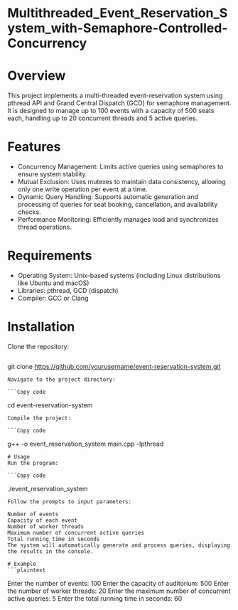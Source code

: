 # Multithreaded_Event_Reservation_System_with-Semaphore-Controlled-Concurrency

# Overview
This project implements a multi-threaded event-reservation system using pthread API and Grand Central Dispatch (GCD) for semaphore management. It is designed to manage up to 100 events with a capacity of 500 seats each, handling up to 20 concurrent threads and 5 active queries.

# Features
* Concurrency Management: Limits active queries using semaphores to ensure system stability.
* Mutual Exclusion: Uses mutexes to maintain data consistency, allowing only one write operation per event at a time.
* Dynamic Query Handling: Supports automatic generation and processing of queries for seat booking, cancellation, and availability checks.
* Performance Monitoring: Efficiently manages load and synchronizes thread operations.

# Requirements
* Operating System: Unix-based systems (including Linux distributions like Ubuntu and macOS)
* Libraries: pthread, GCD (dispatch)
* Compiler: GCC or Clang

# Installation
Clone the repository:

```Copy code
```
git clone https://github.com/yourusername/event-reservation-system.git
```
Navigate to the project directory:

```Copy code
```
cd event-reservation-system
```
Compile the project:

```Copy code
```
g++ -o event_reservation_system main.cpp -lpthread
```
# Usage
Run the program:

```Copy code
```
./event_reservation_system
```
Follow the prompts to input parameters:

Number of events
Capacity of each event
Number of worker threads
Maximum number of concurrent active queries
Total running time in seconds
The system will automatically generate and process queries, displaying the results in the console.

# Example
```plaintext
```
Enter the number of events: 100
Enter the capacity of auditorium: 500
Enter the number of worker threads: 20
Enter the maximum number of concurrent active queries: 5
Enter the total running time in seconds: 60
```

